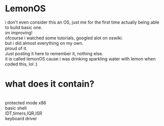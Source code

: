 # LemonOS
i don't even consider this an OS, just me for the first time actually being able to build basic one.
<br>
im improving!
<br>ofcourse i watched some tutorials, googled alot on oswiki.
<br> but i did almost everything on my own.
<br>proud of it.
<br>Just posting it here to remember it, nothing else.
<br>it is called lemonOS cause i was drinking sparkling water with lemon when coded this, lol :)

<h1>what does it contain?</h1>
<br>protected mode x86
<br>basic shell
<br>IDT,timers,IQR,ISR
<br>keyboard driver
